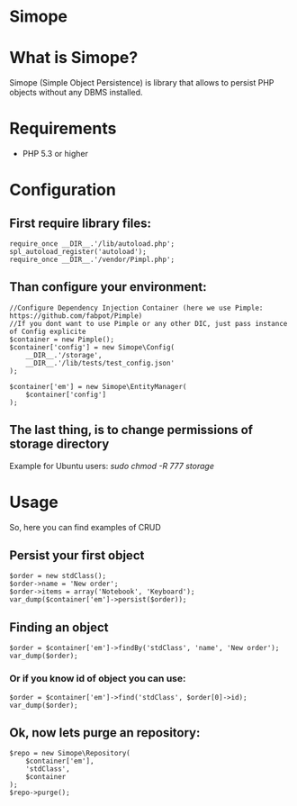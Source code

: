 Simope
======
# What is Simope?

Simope (Simple Object Persistence) is library that allows to persist PHP objects without any DBMS installed.

# Requirements
* PHP 5.3 or higher
 
 
# Configuration

## First require library files:

    require_once __DIR__.'/lib/autoload.php';
    spl_autoload_register('autoload');
    require_once __DIR__.'/vendor/Pimpl.php';


## Than configure your environment:

    //Configure Dependency Injection Container (here we use Pimple: https://github.com/fabpot/Pimple)
    //If you dont want to use Pimple or any other DIC, just pass instance of Config explicite
    $container = new Pimple();
    $container['config'] = new Simope\Config(
        __DIR__.'/storage',
        __DIR__.'/lib/tests/test_config.json'
    );

    $container['em'] = new Simope\EntityManager(
        $container['config']
    );


## The last thing, is to change permissions of **storage** directory 


Example for Ubuntu users: *sudo chmod -R 777 storage*



# Usage


So, here you can find examples of CRUD

## Persist your first object
    $order = new stdClass();
    $order->name = 'New order';
    $order->items = array('Notebook', 'Keyboard');
    var_dump($container['em']->persist($order));


## Finding an object

    $order = $container['em']->findBy('stdClass', 'name', 'New order');
    var_dump($order);


### Or if you know id of object you can use: 
    $order = $container['em']->find('stdClass', $order[0]->id);
    var_dump($order);

## Ok, now lets purge an repository:
    $repo = new Simope\Repository(
        $container['em'],
        'stdClass',
        $container  
    );
    $repo->purge();
